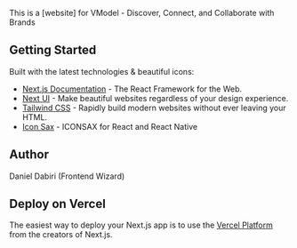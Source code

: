 This is a [website] for VModel - Discover, Connect, and Collaborate with Brands

## Getting Started

Built with the latest technologies & beautiful icons:

- [Next.js Documentation](https://nextjs.org/docs) - The React Framework for the Web.
- [Next UI](https://nextui.org/) - Make beautiful websites regardless of your design experience.
- [Tailwind CSS](https://tailwindcss.com/) - Rapidly build modern websites without ever leaving your HTML.
- [Icon Sax](https://iconsax-react.pages.dev/) - ICONSAX for React and React Native

## Author

Daniel Dabiri (Frontend Wizard)

## Deploy on Vercel

The easiest way to deploy your Next.js app is to use the [Vercel Platform](https://vercel.com/new?utm_medium=default-template&filter=next.js&utm_source=create-next-app&utm_campaign=create-next-app-readme) from the creators of Next.js.
